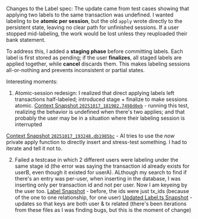 
Changes to the Label spec:
The update came from test cases showing that applying two labels to the same transaction was undefined. I wanted labeling to be **atomic per session**, but the old `apply` wrote directly to the persistent state, leaving no clear path for unfinished sessions. If a user stopped mid-labeling, the work would be lost unless they reuploaded their bank statement.

To address this, I added a **staging phase** before committing labels. Each label is first stored as pending; if the user **finalizes**, all staged labels are applied together, while **cancel** discards them. This makes labeling sessions all-or-nothing and prevents inconsistent or partial states.


  

Interesting moments: 

1. Atomic-session redesign: I realized that direct applying labels left transactions half-labeled; introduced stage + finalize to make sessions atomic.
[Context Snapshot `20251017_181902.7498d0eb`](../../../../context/src/concepts/FlashFinance/Label/Context_Chat.md/20251017_181902.7498d0eb.md) - running this test, realizing the behavior is undefined when there's two applies; and that probably the user may be in a situation where their labeling session is interrupted

[Context Snapshot  `20251017_193248.db1985bc`](../../../../context/src/concepts/FlashFinance/Label/Context_Chat.md/20251017_193248.db1985bc.md) - AI tries to use the *now* private apply function to directly insert and stress-test something. I had to iterate and tell it not to. 

2. Failed a testcase in which 2 different users were labeling under the same stage id (the error was saying the transaction id already exists for userB, even though it existed for userA). ALthough my search to find if there's an entry was per-user, when inserting in the database, I was inserting only per transaction id and not per user. Now I am keyeing by the user too. 
[Label Snapshot](../../../../context/src/concepts/FlashFinance/Label/label.ts/20251017_192345.e6ae5480.md) - before, the ids were just tx_ids (because of the one to one relationship, for one user)
[Updated Label.ts Snapshot](../../../../context/src/concepts/FlashFinance/Label/label.ts/20251017_201613.fc74a44a.md) - updates so that keys are both user & tx related (there's been iterations from these files as I was finding bugs, but this is the moment of change) 